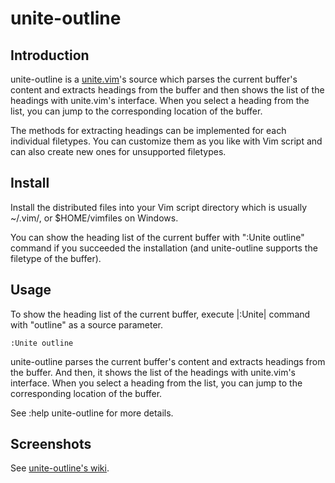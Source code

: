 # unite-outline

## Introduction

unite-outline is a [unite.vim](http://github.com/Shougo/unite.vim)'s source
which parses the current buffer's content and extracts headings from the
buffer and then shows the list of the headings with unite.vim's interface.
When you select a heading from the list, you can jump to the corresponding
location of the buffer.

The methods for extracting headings can be implemented for each individual
filetypes. You can customize them as you like with Vim script and can also
create new ones for unsupported filetypes.

## Install

Install the distributed files into your Vim script directory which is usually
~/.vim/, or $HOME/vimfiles on Windows.

You can show the heading list of the current buffer with ":Unite outline"
command if you succeeded the installation (and unite-outline supports the
filetype of the buffer).

## Usage

To show the heading list of the current buffer, execute |:Unite| command with
"outline" as a source parameter.

    :Unite outline

unite-outline parses the current buffer's content and extracts headings from
the buffer. And then, it shows the list of the headings with unite.vim's
interface. When you select a heading from the list, you can jump to the
corresponding location of the buffer.

See :help unite-outline for more details.

## Screenshots

See [unite-outline's wiki](http://github.com/h1mesuke/unite-outline/wiki).

